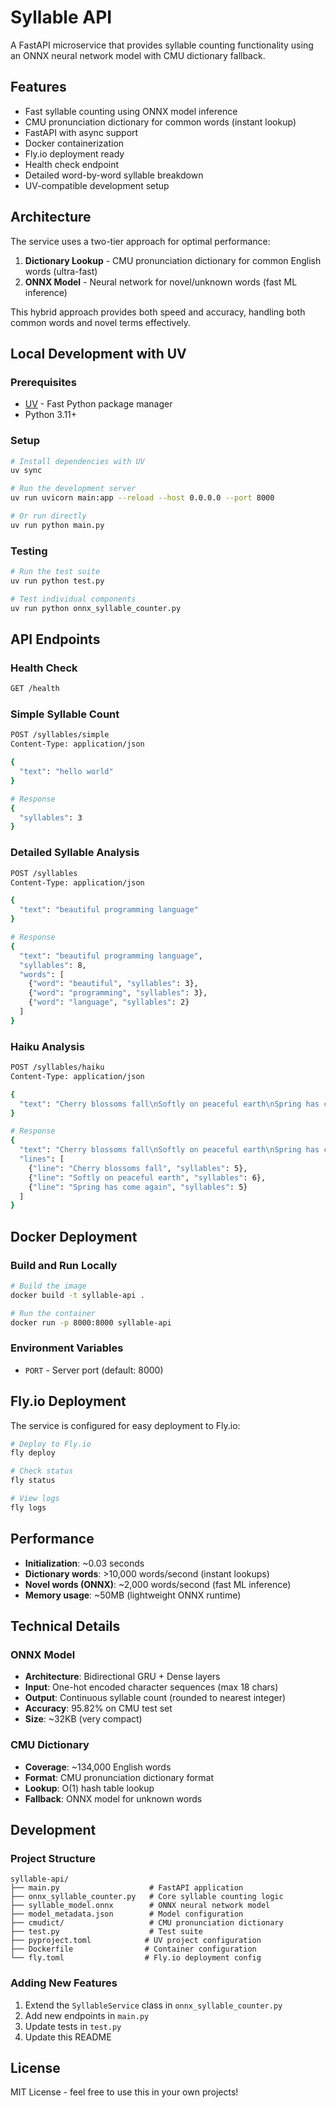 # Syllable API

A FastAPI microservice that provides syllable counting functionality using an ONNX neural network model with CMU dictionary fallback.

## Features

- Fast syllable counting using ONNX model inference
- CMU pronunciation dictionary for common words (instant lookup)
- FastAPI with async support
- Docker containerization
- Fly.io deployment ready
- Health check endpoint
- Detailed word-by-word syllable breakdown
- UV-compatible development setup

## Architecture

The service uses a two-tier approach for optimal performance:

1. **Dictionary Lookup** - CMU pronunciation dictionary for common English words (ultra-fast)
2. **ONNX Model** - Neural network for novel/unknown words (fast ML inference)

This hybrid approach provides both speed and accuracy, handling both common words and novel terms effectively.

## Local Development with UV

### Prerequisites
- [UV](https://docs.astral.sh/uv/) - Fast Python package manager
- Python 3.11+

### Setup
```bash
# Install dependencies with UV
uv sync

# Run the development server
uv run uvicorn main:app --reload --host 0.0.0.0 --port 8000

# Or run directly
uv run python main.py
```

### Testing
```bash
# Run the test suite
uv run python test.py

# Test individual components
uv run python onnx_syllable_counter.py
```

## API Endpoints

### Health Check
```bash
GET /health
```

### Simple Syllable Count
```bash
POST /syllables/simple
Content-Type: application/json

{
  "text": "hello world"
}

# Response
{
  "syllables": 3
}
```

### Detailed Syllable Analysis
```bash
POST /syllables
Content-Type: application/json

{
  "text": "beautiful programming language"
}

# Response
{
  "text": "beautiful programming language",
  "syllables": 8,
  "words": [
    {"word": "beautiful", "syllables": 3},
    {"word": "programming", "syllables": 3},
    {"word": "language", "syllables": 2}
  ]
}
```

### Haiku Analysis
```bash
POST /syllables/haiku
Content-Type: application/json

{
  "text": "Cherry blossoms fall\nSoftly on peaceful earth\nSpring has come again"
}

# Response
{
  "text": "Cherry blossoms fall\nSoftly on peaceful earth\nSpring has come again",
  "lines": [
    {"line": "Cherry blossoms fall", "syllables": 5},
    {"line": "Softly on peaceful earth", "syllables": 6},
    {"line": "Spring has come again", "syllables": 5}
  ]
}
```

## Docker Deployment

### Build and Run Locally
```bash
# Build the image
docker build -t syllable-api .

# Run the container
docker run -p 8000:8000 syllable-api
```

### Environment Variables
- `PORT` - Server port (default: 8000)

## Fly.io Deployment

The service is configured for easy deployment to Fly.io:

```bash
# Deploy to Fly.io
fly deploy

# Check status
fly status

# View logs
fly logs
```

## Performance

- **Initialization**: ~0.03 seconds
- **Dictionary words**: >10,000 words/second (instant lookups)
- **Novel words (ONNX)**: ~2,000 words/second (fast ML inference)
- **Memory usage**: ~50MB (lightweight ONNX runtime)

## Technical Details

### ONNX Model
- **Architecture**: Bidirectional GRU + Dense layers
- **Input**: One-hot encoded character sequences (max 18 chars)
- **Output**: Continuous syllable count (rounded to nearest integer)
- **Accuracy**: 95.82% on CMU test set
- **Size**: ~32KB (very compact)

### CMU Dictionary
- **Coverage**: ~134,000 English words
- **Format**: CMU pronunciation dictionary format
- **Lookup**: O(1) hash table lookup
- **Fallback**: ONNX model for unknown words

## Development

### Project Structure
```
syllable-api/
├── main.py                    # FastAPI application
├── onnx_syllable_counter.py   # Core syllable counting logic
├── syllable_model.onnx        # ONNX neural network model
├── model_metadata.json        # Model configuration
├── cmudict/                   # CMU pronunciation dictionary
├── test.py                    # Test suite
├── pyproject.toml            # UV project configuration
├── Dockerfile                # Container configuration
└── fly.toml                  # Fly.io deployment config
```

### Adding New Features
1. Extend the `SyllableService` class in `onnx_syllable_counter.py`
2. Add new endpoints in `main.py`
3. Update tests in `test.py`
4. Update this README

## License

MIT License - feel free to use this in your own projects! 